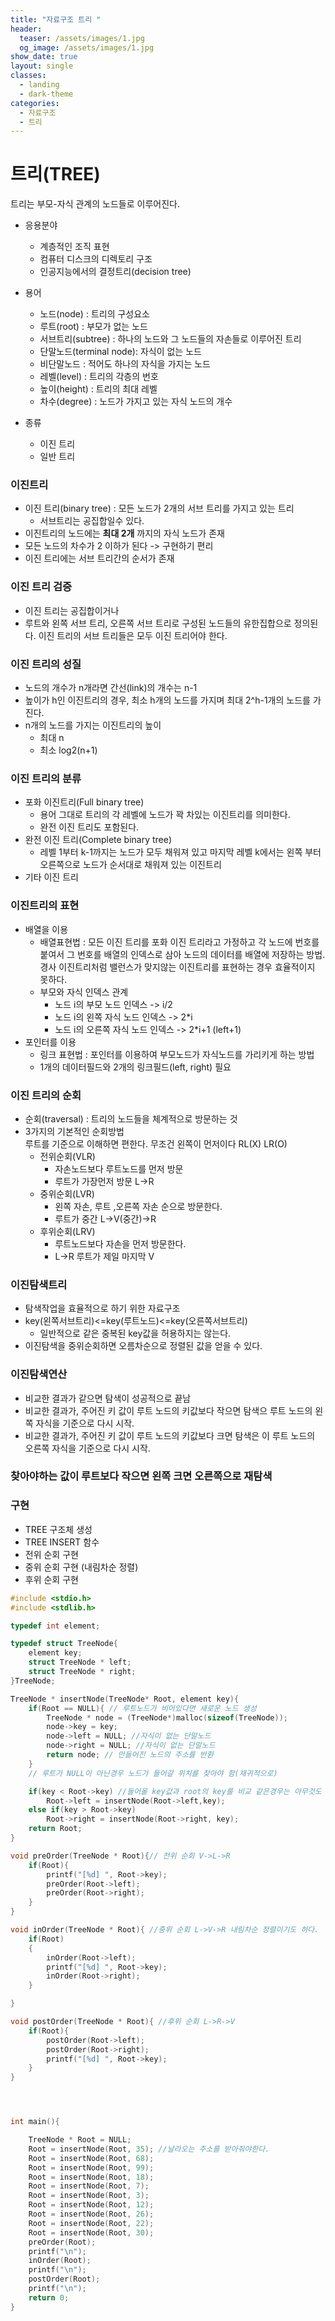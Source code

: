 ```yaml
---
title: "자료구조 트리 "
header:
  teaser: /assets/images/1.jpg
  og_image: /assets/images/1.jpg
show_date: true
layout: single
classes:
  - landing
  - dark-theme
categories:
  - 자료구조
  - 트리
---   
```


# 트리(TREE)

트리는 부모-자식 관계의 노드들로 이루어진다.

- 응용분야
    - 계층적인 조직 표현
    - 컴퓨터 디스크의 디렉토리 구조
    - 인공지능에서의 결정트리(decision tree)

- 용어
    - 노드(node) : 트리의 구성요소
    - 루트(root) : 부모가 없는 노드
    - 서브트리(subtree) : 하나의 노드와 그 노드들의 자손들로 이루어진 트리
    - 단말노드(terminal node): 자식이 없는 노드
    - 비단말노드 : 적어도 하나의 자식을 가지는 노드
    - 레벨(level) : 트리의 각층의 번호
    - 높이(height) : 트리의 최대 레벨
    - 차수(degree) : 노드가 가지고 있는 자식 노드의 개수

- 종류
    - 이진 트리
    - 일반 트리

### 이진트리
- 이진 트리(binary tree) : 모든 노드가 2개의 서브 트리를 가지고 있는 트리
    - 서브트리는 공집합일수 있다.
- 이진트리의 노드에는 **최대 2개** 까지의 자식 노드가 존재
- 모든 노드의 차수가 2 이하가 된다 -> 구현하기 편리
- 이진 트리에는 서브 트리간의 순서가 존재

### 이진 트리 검증
- 이진 트리는 공집합이거나
- 루트와 왼쪽 서브 트리, 오른쪽 서브 트리로 구성된 노드들의 유한집합으로 정의된다. 이진 트리의 서브 트리들은 모두 이진 트리어야 한다.

### 이진 트리의 성질
- 노드의 개수가 n개라면 간선(link)의 개수는 n-1 
- 높이가 h인 이진트리의 경우, 최소 h개의 노드를 가지며 최대 2^h-1개의 노드를 가진다.
- n개의 노드를 가지는 이진트리의 높이
    - 최대 n
    - 최소 log2(n+1)
### 이진 트리의 분류
- 포화 이진트리(Full binary tree)
    - 용어 그대로 트리의 각 레벨에 노드가 꽉 차있는 이진트리를 의미한다.
    - 완전 이진 트리도 포함된다.
- 완전 이진 트리(Complete binary tree)
    - 레벨 1부터 k-1까지는 노드가 모두 채워져 있고 마지막 레벨 k에서는 왼쪽 부터 오른쪽으로 노드가 순서대로 채워져 있는 이진트리
- 기타 이진 트리

### 이진트리의 표현
- 배열을 이용
    - 배열표현법 : 모든 이진 트리를 포화 이진 트리라고 가정하고 각 노드에 번호를 붙여서 그 번호를 배열의 인덱스로 삼아 노드의 데이터를 배열에 저장하는 방법. 경사 이진트리처럼 밸런스가 맞지않는 이진트리를 표현하는 경우 효율적이지 못하다.
    - 부모와 자식 인덱스 관계
        - 노드 i의 부모 노드 인덱스 -> i/2
        - 노드 i의 왼쪽 자식 노드 인덱스 -> 2*i
        - 노드 i의 오른쪽 자식 노드 인덱스 -> 2*i+1 (left+1)
- 포인터를 이용
    - 링크 표현법 : 포인터를 이용하여 부모노드가 자식노드를 가리키게 하는 방법
    - 1개의 데이터필드와 2개의 링크필드(left, right) 필요


### 이진 트리의 순회
- 순회(traversal) : 트리의 노드들을 체계적으로 방문하는 것
- 3가지의 기본적인 순회방법  
 루트를 기준으로 이해하면 편한다.
 무조건 왼쪽이 먼저이다 RL(X) LR(O)
    - 전위순회(VLR)
        - 자손노드보다 루트노드를 먼저 방문
        - 루트가 가장먼저 방문 L->R
    - 중위순회(LVR)
        - 왼쪽 자손, 루트 ,오른쪽 자손 순으로 방문한다.
        - 루트가 중간 L->V(중간)->R
    - 후위순회(LRV)
        - 루트노드보다 자손을 먼저 방문한다.
        - L->R 루트가 제일 마지막 V

### 이진탐색트리
- 탐색작업을 효율적으로 하기 위한 자료구조
- key(왼쪽서브트리)<=key(루트노드)<=key(오른쪽서브트리)
    - 일반적으로 같은 중복된 key값을 허용하지는 않는다.
- 이진탐색을 중위순회하면 오름차순으로 정렬된 값을 얻을 수 있다.

### 이진탐색연산
- 비교한 결과가 같으면 탐색이 성공적으로 끝남
- 비교한 결과가, 주어진 키 값이 루트 노드의 키값보다 작으면 탐색으 루트 노드의 왼쪽 자식을 기준으로 다시 시작.
- 비교한 결과가, 주어진 키 값이 루트 노드의 키값보다 크면 탐색은 이 루트 노드의 오른쪽 자식을 기준으로 다시 시작.
### 찾아야하는 값이 루트보다 작으면 왼쪽 크면 오른쪽으로 재탐색

### 구현

- TREE 구조체 생성
- TREE INSERT 함수
- 전위 순회 구현
- 중위 순회 구현 (내림차순 정렬)
- 후위 순회 구현

```c++
#include <stdio.h>
#include <stdlib.h>

typedef int element;

typedef struct TreeNode{
    element key;
    struct TreeNode * left;
    struct TreeNode * right;
}TreeNode;

TreeNode * insertNode(TreeNode* Root, element key){
    if(Root == NULL){ // 루트노드가 비어있다면 새로운 노드 생성
        TreeNode * node = (TreeNode*)malloc(sizeof(TreeNode));
        node->key = key;
        node->left = NULL; //자식이 없는 단말노드
        node->right = NULL; //자식이 없는 단말노드
        return node; // 만들어진 노드의 주소를 반환
    } 
    // 루트가 NULL이 아닌경우 노드가 들어갈 위치를 찾아야 함(재귀적으로)

    if(key < Root->key) //들어올 key값과 root의 key를 비교 같은경우는 아무것도 하지않는다.
        Root->left = insertNode(Root->left,key);
    else if(key > Root->key)
        Root->right = insertNode(Root->right, key);
    return Root;
}

void preOrder(TreeNode * Root){// 전위 순회 V->L->R
    if(Root){
        printf("[%d] ", Root->key);
        preOrder(Root->left);
        preOrder(Root->right);
    }
}

void inOrder(TreeNode * Root){ //중위 순회 L->V->R 내림차순 정렬이기도 하다.
    if(Root)
    {
        inOrder(Root->left);
        printf("[%d] ", Root->key);
        inOrder(Root->right);
    }

}

void postOrder(TreeNode * Root){ //후위 순회 L->R->V
    if(Root){
        postOrder(Root->left);
        postOrder(Root->right);
        printf("[%d] ", Root->key);
    }
}




int main(){

    TreeNode * Root = NULL;
    Root = insertNode(Root, 35); //날라오는 주소를 받아줘야한다.
    Root = insertNode(Root, 68);
    Root = insertNode(Root, 99);
    Root = insertNode(Root, 18);
    Root = insertNode(Root, 7);
    Root = insertNode(Root, 3);
    Root = insertNode(Root, 12);
    Root = insertNode(Root, 26);
    Root = insertNode(Root, 22);
    Root = insertNode(Root, 30);
    preOrder(Root);
    printf("\n");
    inOrder(Root);
    printf("\n");
    postOrder(Root);
    printf("\n");
    return 0;
}
```





